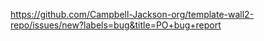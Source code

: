 https://github.com/Campbell-Jackson-org/template-wall2-repo/issues/new?labels=bug&title=PO+bug+report
